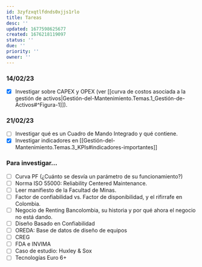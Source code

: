 ```yaml
---
id: 3zyfzxqtlfdnds0xjjs1rlo
title: Tareas
desc: ''
updated: 1677598625677
created: 1676218119097
status: ''
due: ''
priority: ''
owner: ''
---
```


### 14/02/23
- [X] Investigar sobre CAPEX y OPEX (ver [[curva de costos asociada a la gestión de activos|Gestión-del-Mantenimiento.Temas.1_Gestión-de-Activos#^Figura-1]]).

### 21/02/23
- [ ] Investigar qué es un Cuadro de Mando Integrado y qué contiene.
- [X] Investigar indicadores en [[Gestión-del-Mantenimiento.Temas.3_KPIs#indicadores-importantes]]

### Para investigar...
- [ ] Curva PF (¿Cuánto se desvía un parámetro de su funcionamiento?)
- [ ] Norma ISO 55000: Reliability Centered Maintenance.
- [ ] Leer manifiesto de la Facultad de Minas.
- [ ] Factor de confiabilidad vs. Factor de disponibilidad, y el rifirrafe en Colombia.
- [ ] Negocio de Renting Bancolombia, su historia y por qué ahora el negocio no está dando.
- [ ] Diseño Basado en Confiabilidad
- [ ] OREDA: Base de datos de diseño de equipos
- [ ] CREG
- [ ] FDA e INVIMA
- [ ] Caso de estudio: Huxley & Sox
- [ ] Tecnologías Euro 6+